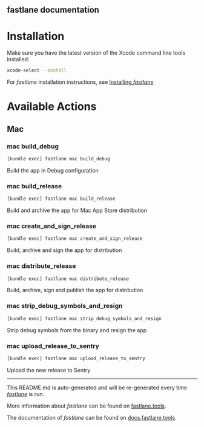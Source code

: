 fastlane documentation
----

# Installation

Make sure you have the latest version of the Xcode command line tools installed:

```sh
xcode-select --install
```

For _fastlane_ installation instructions, see [Installing _fastlane_](https://docs.fastlane.tools/#installing-fastlane)

# Available Actions

## Mac

### mac build_debug

```sh
[bundle exec] fastlane mac build_debug
```

Build the app in Debug configuration

### mac build_release

```sh
[bundle exec] fastlane mac build_release
```

Build and archive the app for Mac App Store distribution

### mac create_and_sign_release

```sh
[bundle exec] fastlane mac create_and_sign_release
```

Build, archive and sign the app for distribution

### mac distribute_release

```sh
[bundle exec] fastlane mac distribute_release
```

Build, archive, sign and publish the app for distribution

### mac strip_debug_symbols_and_resign

```sh
[bundle exec] fastlane mac strip_debug_symbols_and_resign
```

Strip debug symbols from the binary and resign the app

### mac upload_release_to_sentry

```sh
[bundle exec] fastlane mac upload_release_to_sentry
```

Upload the new release to Sentry

----

This README.md is auto-generated and will be re-generated every time [_fastlane_](https://fastlane.tools) is run.

More information about _fastlane_ can be found on [fastlane.tools](https://fastlane.tools).

The documentation of _fastlane_ can be found on [docs.fastlane.tools](https://docs.fastlane.tools).
